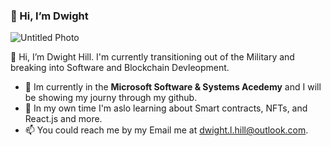 ### 👋 Hi, I’m Dwight
![Untitled Photo](https://user-images.githubusercontent.com/83855447/154810562-0b5e0f03-64da-418b-aa03-ee7eec73b82f.png)


👋 Hi, I’m Dwight Hill. I'm currently transitioning out of the Military and breaking into Software and Blockchain Devleopment.
- 👀 Im currently in the **Microsoft Software & Systems Acedemy** and I will be showing my journy through my github.
- 🌱 In my own time I'm aslo learning about Smart contracts, NFTs, and React.js and more.
- 📫 You could reach me by my Email me at dwight.l.hill@outlook.com.

<!---
Dee-Dev1738/Dee-Dev1738 is a ✨ special ✨ repository because its `README.md` (this file) appears on your GitHub profile.
You can click the Preview link to take a look at your changes.
--->
